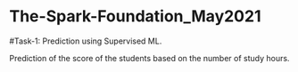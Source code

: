 # The-Spark-Foundation_May2021

#Task-1: Prediction using Supervised ML.

Prediction of the score of the students based on the number of study hours.
